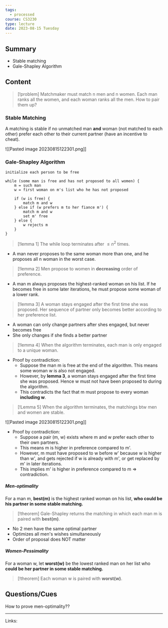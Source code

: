 ```yaml
---
tags:
  - processed
course: CS3230
type: lecture
date: 2023-08-15 Tuesday
---
```


## Summary

- Stable matching
- Gale-Shapley Algorithm

## Content

>[!problem]
>Matchmaker must match n men and n women. Each man ranks all the women, and each woman ranks all the men. How to pair them up?

### Stable Matching

A matching is stable if no unmatched man **and** woman (not matched to each other) prefer each other to their current partner (have an incentive to cheat).

![[Pasted image 20230815122301.png]]


### Gale-Shapley Algorithm

```
initialize each person to be free

while (some man is free and has not proposed to all women) {
	m = such man
	w = first woman on m's list who he has not proposed
	
	if (w is free) {
		match m and w
	} else if (w prefers m to her fiance m') {
		match m and w
		set m' free
	} else {
		w rejects m
	}
}
```

>[!lemma 1]
> The while loop terminates after $\leq n^2$ times.

- A man never proposes to the same woman more than one, and he proposes all n woman in the worst case.

>[!lemma 2]
> Men propose to women in **decreasing** order of preference.

- A man m always proposes the highest-ranked woman on his list. If he becomes free in some later iterations, he must propose some woman of a lower rank.

>[!lemma 3]
> A woman stays engaged after the first time she was proposed.
> Her sequence of partner only becomes better according to her preference list.

- A woman can only change partners after shes engaged, but never becomes free
- She only changes if she finds a better partner

>[!lemma 4]
> When the algorithm terminates, each man is only engaged to a unique woman.

- Proof by contradiction: 
	- Suppose the man m is free at the end of the algorithm. This means some woman w is also not engaged.
	- However, by **lemma 3**, a woman stays engaged after the first time she was proposed. Hence w must not have been proposed to during the algorithm.
	- This contradicts the fact that m must propose to every woman **including w**.

>[!Lemma 5]
> When the algorithm terminates, the matchings btw men and women are stable.

![[Pasted image 20230815122301.png]]

- Proof by contradiction:
	- Suppose a pair (m, w) exists where m and w prefer each other to their own partners.
	- This means m is higher in preference compared to m'.
	- However, m must have proposed to w before w' because w is higher than w', and gets rejected if w is already with m', or get replaced by m' in later iterations.
	- This implies m' is higher in preference compared to m => contradiction.

##### Men-optimality 

For a man m, **best(m)** is the highest ranked woman on his list, **who could be his partner in some stable matching.**

> [!theorem]
> Gale-Shapley returns the matching in which each man m is paired with **best(m)**.

- No 2 men have the same optimal partner
- Optimizes all men's wishes simultaneously
- Order of proposal does NOT matter

##### Women-Pessimality

For a woman w, let **worst(w)** be the lowest ranked man on her list who **could be her partner in some stable matching.**

>[!theorem]
> Each woman w is paired with **worst(w)**.

## Questions/Cues

How to prove men-optimality??

---
Links:
